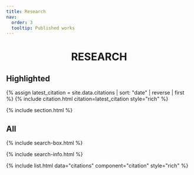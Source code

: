 ```yaml
---
title: Research
nav:
  order: 3
  tooltip: Published works
---
```


<div style="text-align:center;">
  <h1><b>RESEARCH</b></h1>
</div>

## Highlighted

{% assign latest_citation = site.data.citations | sort: "date" | reverse | first %}
{% include citation.html citation=latest_citation style="rich" %}

{% include section.html %}

## All

{% include search-box.html %}

{% include search-info.html %}

{% include list.html data="citations" component="citation" style="rich" %}

